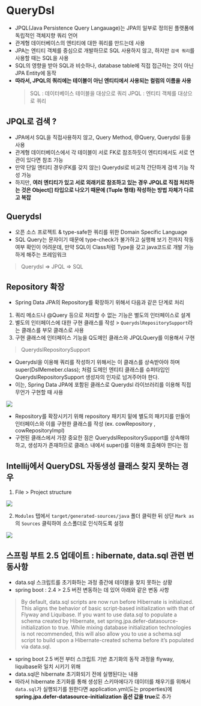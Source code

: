# QueryDsl

- JPQL(Java Persistence Query Langauage)는 JPA의 일부로 정의된 플랫폼에 독립적인 객체지향 쿼리 언어
- 관계형 데이터베이스의 엔티티에 대한 쿼리를 만드는데 사용
- JPA는 엔티티 객체를 중심으로 개발하므로 SQL 사용하지 않고, 하지만 `검색 쿼리`를 사용할 때는 SQL을 사용
- SQL의 영향을 받아 SQL과 비슷하나, database table에 직접 접근하는 것이 아닌 JPA Entity에 동작
- **따라서, JPQL의 쿼리에는 테이블이 아닌 엔티티에서 사용되는 컬럼의 이름을 사용**
  > SQL : 데이터베이스 테이블을 대상으로 쿼리
  > JPQL : 엔티티 객체를 대상으로 쿼리

## JPQL로 검색 ?

- JPA에서 SQL을 직접사용하지 않고, Query Method, @Query, Querydsl 등을 사용
- 관계형 데이터베이스에서 각 테이블이 서로 FK로 참조하듯이 엔티티에서도 서로 연관이 있다면 참조 가능
- 만약 단일 엔티티 경우(FK를 갖지 않는) Querydsl로 비교적 간단하게 검색 기능 작성 가능
- 하지만, **여러 엔티티가 있고 서로 외래키로 참조하고 있는 경우 JPQL로 직접 처리하는 것은 Object[] 타입으로 나오기 때문에 (Tuple 형태) 작성하는 방법 자체가 다르고 복잡**

## Querydsl

- 오픈 소스 프로젝트 & type-safe한 쿼리를 위한 Domain Specific Language
- SQL Query는 문자이기 때문에 type-check가 불가하고 실행해 보기 전까지 작동 여부 확인이 어려운데, 만약 SQL이 Class처럼 Type을 갖고 java코드로 개발 가능하게 해주는 프레임워크

> Querydsl => JPQL => SQL

## Repository 확장

- Spring Data JPA의 Repository를 확장하기 위해서 다음과 같은 단계로 처리

1. 쿼리 메소드나 @Query 등으로 처리할 수 없는 기능은 별도의 인터페이스로 설계
2. 별도의 인터페이스에 대한 구현 클래스를 작성 > `QuerydslRepositorySupport`라는 클래스를 부모 클래스로 사용
3. 구현 클래스에 인터페이스 기능을 Q도메인 클래스와 JPQLQuery를 이용해서 구현

> QuerydslRepositorySupport

- Querydsl을 이용해 쿼리를 작성하기 위해서는 이 클래스를 상속받아야 하며 super(DslMemeber.class); 처럼 도메인 엔티티 클래스를 슈퍼타입인 QuerydslRepositorySupport 생성자의 인자로 넘겨주어야 한다.
- 이는, Spring Data JPA에 포함된 클래스로 Querydsl 라이브러리를 이용해 직접 무언가 구현할 때 사용

<img src="https://user-images.githubusercontent.com/41010744/135038903-fe85cb14-6f5c-4c88-8824-7ef3bd13aa89.png">

- Repository를 확장시키기 위해 repository 패키지 밑에 별도의 패키지를 만들어 인터페이스와 이를 구현한 클래스를 작성 (ex. cowRepository , cowRepositoryImpl)
- 구현된 클래스에서 가장 중요한 점은 QuerydslRepositorySupport를 상속해야 하고, 생성자가 존재하므로 클래스 내에서 super()를 이용해 호출해야 한다는 점 

## Intellij에서 QueryDSL 자동생성 클래스 찾지 못하는 경우

1. File > Project structure

<img src="https://user-images.githubusercontent.com/41010744/132791357-48b8e545-7d67-4e93-8fc5-87397a10139e.png">

2. `Modules` 탭에서 `target/generated-sources/java` 폴더 클릭한 뒤 상단 `Mark as`의 `Sources` 클릭하여 소스폴더로 인식하도록 설정

<img src="https://user-images.githubusercontent.com/41010744/132791449-125e8481-87d9-4ffe-a3e8-3d8c4f901440.png">

## 스프링 부트 2.5 업데이트 : hibernate, data.sql 관련 변동사항

- data.sql 스크립트를 초기화하는 과정 중간에 테이블을 찾지 못하는 상황
- spring boot : 2.4 > 2.5 버전 변동하는 데 있어 아래와 같은 변동 사항

> By default, data.sql scripts are now run before Hibernate is initialized. This aligns the behavior of basic script-based initialization with that of Flyway and Liquibase. If you want to use data.sql to populate a schema created by Hibernate, set spring.jpa.defer-datasource-initialization to true. While mixing database initialization technologies is not recommended, this will also allow you to use a schema.sql script to build upon a Hibernate-created schema before it’s populated via data.sql.

- spring boot 2.5 버전 부터 스크립트 기반 초기화의 동작 과정을 flyway, liquibase와 일치 시키기 위해
- data.sql은 hibernate 초기화되기 전에 실행된다는 내용
- 따라서 hibernate 초기화를 통해 생성된 스키마에다가 데이터를 채우기를 위해서 `data.sql`가 실행되기를 원한다면 application.yml(도는 properties)에 **spring.jpa.defer-datasource-initialization 옵션 값을 true**로 추가
